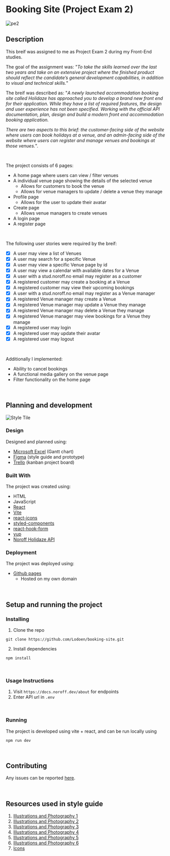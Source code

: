 # Booking Site (Project Exam 2)
![pe2](https://github.com/Lodoen/booking-site/assets/95305401/cad28062-c7e3-4012-9baa-82b4d6652667)

## Description

This breif was assigned to me as Project Exam 2 during my Front-End studies.

The goal of the assignment was:
"*To take the skills learned over the last two years and take on an extensive project where the finished product should reflect the candidate’s general development capabilities, in addition to visual and technical skills.*"

The breif was described as: "*A newly launched accommodation booking site called Holidaze has approached you to develop a brand new front end for their application. While they have a list of required features, the design and user experience has not been specified. Working with the official API documentation, plan, design and build a modern front end accommodation booking application.*

*There are two aspects to this brief: the customer-facing side of the website where users can book holidays at a venue, and an admin-facing side of the website where users can register and manage venues and bookings at those venues.*".

<br />

The project consists of 6 pages:
- A home page where users can view / filter venues
- A individual venue page showing the details of the selected venue
  - Allows for customers to book the venue
  - Allows for venue managers to update / delete a venue they manage
- Profile page
  - Allows for the user to update their avatar
- Create page
  - Allows venue managers to create venues
- A login page
- A register page

<br />

The following user stories were required by the breif:
- [x] A user may view a list of Venues
- [x] A user may search for a specific Venue
- [x] A user may view a specific Venue page by id
- [x] A user may view a calendar with available dates for a Venue
- [x] A user with a stud.noroff.no email may register as a customer
- [x] A registered customer may create a booking at a Venue
- [x] A registered customer may view their upcoming bookings
- [x] A user with a stud.noroff.no email may register as a Venue manager
- [x] A registered Venue manager may create a Venue
- [x] A registered Venue manager may update a Venue they manage
- [x] A registered Venue manager may delete a Venue they manage
- [x] A registered Venue manager may view bookings for a Venue they manage
- [x] A registered user may login
- [x] A registered user may update their avatar
- [x] A registered user may logout

<br />

Additionally I implemented:
- Ability to cancel bookings
- A functional media gallery on the venue page
- Filter functionality on the home page

<br />

## Planning and development
![Style Tile](https://github.com/Lodoen/booking-site/assets/95305401/9b4d4812-b9f8-4791-9f93-33847408ac60)

### Design
Designed and planned using:
- [Microsoft Excel](https://www.microsoft.com/en-us/microsoft-365/excel) (Gantt chart)
- [Figma](https://www.figma.com) (style guide and prototype)
- [Trello](https://trello.com) (kanban project board)

### Built With
The project was created using:
- HTML
- JavaScript
- [React](https://react.dev/)
- [Vite](https://vitejs.dev/)
- [react-icons](https://react-icons.github.io/react-icons)
- [styled-components](https://styled-components.com/docs)
- [react-hook-form](https://github.com/react-hook-form/react-hook-form)
- [yup](https://github.com/jquense/yup)
- [Noroff Holidaze API](https://docs.noroff.dev/holidaze/authentication)

### Deployment
The project was deployed using:
- [Github pages](https://docs.github.com/en/pages/getting-started-with-github-pages/about-github-pages)
  - Hosted on my own domain

<br />

## Setup and running the project
### Installing
1. Clone the repo
```
git clone https://github.com/Lodoen/booking-site.git
```
2. Install dependencies
```
npm install
```

<br />

### Usage Instructions

1. Visit `https://docs.noroff.dev/about` for endpoints
2. Enter API url in `.env`

<br />

### Running
The project is developed using vite + react, and can be run locally using
```
npm run dev
```

<br />

## Contributing
Any issues can be reported [here](https://github.com/Lodoen/booking-site/issues).

<br />

## Resources used in style guide
1. [Illustrations and Photography 1](https://www.freepik.com/free-photo/family-have-fun-park_3180016.htm)
2. [Illustrations and Photography 2](https://www.freepik.com/free-photo/full-shot-friends-traveling-with-map_15694811.htm)
3. [Illustrations and Photography 3](https://www.freepik.com/free-photo/female-tourists-hand-have-happy-travel-map_3953407.htm)
4. [Illustrations and Photography 4](https://www.freepik.com/free-photo/map-gps-direction-navigation-route-travel_17129290.htm)
5. [Illustrations and Photography 5](https://www.freepik.com/free-vector/flat-hotel-booking-concept-background_4713392.htm)
6. [Illustrations and Photography 6](https://www.freepik.com/free-vector/hostel-tourists-marks-flat-illustration_17714761.htm)
7. [Icons](https://react-icons.github.io/react-icons/)
